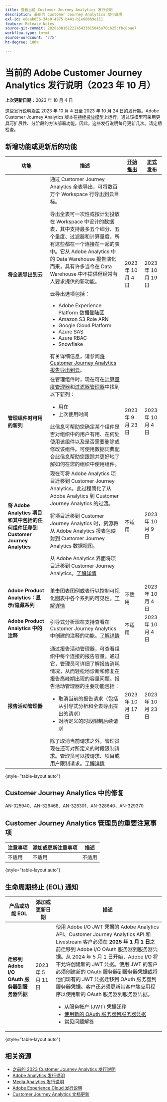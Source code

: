 ```yaml
---
title: 查看当前 Customer Journey Analytics 发行说明
description: 最新的 Customer Journey Analytics 发行说明
exl-id: e8eab856-34e0-4875-b441-b1e680b9e111
feature: Release Notes
source-git-commit: 2828a38161222a5433b15045a70cb25cfbc8bae7
workflow-type: tm+mt
source-wordcount: '775'
ht-degree: 100%

---
```


# 当前的 Adobe Customer Journey Analytics 发行说明（2023 年 10 月）

**上次更新日期**：2023 年 10 月 4 日

这些发行说明涵盖 2023 年 10 月 4 日至 2023 年 10 月 24 日的发行期。Adobe Customer Journey Analytics 版本在[持续投放模型](releases.md)上运行，通过该模型可采用更具可扩展性、分阶段的方法部署功能。因此，这些发行说明每月更新几次。请定期检查。

## 新增功能或更新后的功能

| 功能 | 描述 | [开始推出](releases.md) | [正式发布](releases.md) |
| ----------- | ---------- | ------- | ---- |
| **将全表导出到云** | 通过 Customer Journey Analytics 全表导出，可将数百万个 Workspace 行导出到云目标。 <p>导出全表可一次性或按计划投放在 Workspace 中设计的数据表，其中支持最多五个细分、五个量度、过滤器和计算量度，所有这些都在一个连接在一起的表中。它从 Adobe Analytics 中的 Data Warehouse 报告演化而来，具有许多当今在 Data Warehouse 中不提供但经常有人要求提供的新功能。</p><p> 云导出选项包括：</p><ul><li>Adobe Experience Platform 数据登陆区</li><li>Amazon S3 Role ARN</li><li>Google Cloud Platform</li><li>Azure SAS</li><li>Azure RBAC</li><li>Snowflake</li></ul>有关详细信息，请参阅[将 Customer Journey Analytics 报告导出到云](https://experienceleague.adobe.com/docs/analytics-platform/using/cja-workspace/export/export-cloud.html)。 | 2023 年 10 月 4 日 | 2023 年 10 月 19 日 |
| **管理组件时可用的新列** | 在管理组件时，现在可在[计算量度管理器](https://experienceleague.adobe.com/docs/analytics-platform/using/cja-components/cja-calcmetrics/cm-workflow/cm-manager.html)和[过滤器管理器](https://experienceleague.adobe.com/docs/analytics-platform/using/cja-components/cja-filters/manage-filters.html)中找到以下新列：<ul><li>用在</li><li>上次使用时间</li></ul>此信息可帮助您确定某个组件是否对组织中的用户有用、在何处使用该组件以及是否需要删除或修改该组件。可使用数据词典配合此信息帮助您跟踪并更好地了解如何在您的组织中使用组件。 | 2023 年 9 月 23 日 | 2023 年 10 月 4 日 |
| **将 Adobe Analytics 项目和其中包括的任何组件迁移到 Customer Journey Analytics** | 现在可将 Adobe Analytics 项目迁移到 Customer Journey Analytics。此过程简化了从 Adobe Analytics 到 Customer Journey Analytics 的过渡。 <p>将项目迁移到 Customer Journey Analytics 时，资源将从 Adobe Analytics 报表包映射到 Customer Journey Analytics 数据视图。</p> <p>从 Adobe Analytics 界面将项目迁移到 Customer Journey Analytics。[了解详情](https://experienceleague.adobe.com/docs/analytics/admin/admin-tools/component-migration/prepare-component-migration.html)</p> | 不适用 | 2023 年 10 月 9 日 |
| **Adobe Product Analytics：显示/隐藏系列** | 单击图表图例或表行以控制可视化图表中各个系列的可见性。[了解详情](https://experienceleague.adobe.com/docs/analytics-platform/using/guided-analysis/overview.html?lang=en) | 不适用 | 2023 年 10 月 4 日 |
| **Adobe Product Analytics 中的注释** | 引导式分析现在支持查看在 Customer Journey Analytics 中创建的注释的功能。[了解详情](https://experienceleague.adobe.com/docs/analytics-platform/using/cja-components/annotations/overview.html?lang=en) | 不适用 | 2023 年 10 月 4 日 |
| **报告活动管理器** | 通过报告活动管理器，可查看组织中每个连接的报告容量。通过它，管理员可详细了解报告消耗情况，从而轻松地诊断和修复在报告高峰期出现的容量问题。报告活动管理器的主要功能包括：<ul><li>取消当前的报告请求（包括从引导式分析和全表导出提出的请求）</li><li>对所定义的时段限制后续请求</li></ul>除了取消当前请求之外，管理员现在还可对所定义的时段限制请求。管理员可以按请求、项目或用户限制请求。[了解详情](/help/reporting-activity-manager/reporting-activity-overview.md) | 2023 年 10 月 17 日 | 2023 年 10 月 23 日 |

{style="table-layout:auto"}

## Customer Journey Analytics 中的修复

AN-325940、AN-326468、AN-328301、AN-328640、AN-329370

## Customer Journey Analytics 管理员的重要注意事项

| 注意事项 | 添加或更新注意事项 | 描述 |
| --- | --- | --- |
| 不适用 | 不适用 | 不适用 |

{style="table-layout:auto"}

## 生命周期终止 (EOL) 通知

| 产品或功能 EOL | 添加或更新日期 | 描述 |
| --- | --- | --- |
| **迁移到 Adobe I/O OAuth 服务器到服务器凭据** | 2023 年 5 月 11 日 | 使用 Adobe I/O JWT 凭据的 Adobe Analytics API、Customer Journey Analytics API 和 Livestream 客户必须在 **2025 年 1 月 1 日**&#x200B;之前迁移到 Adobe I/O OAuth 服务器到服务器凭据。从 2024 年 5 月 1 日开始，Adobe I/O 将不允许创建新的 JWT 凭据。使用 JWT 的客户必须创建新的 OAuth 服务器到服务器凭据或将他们现有的 JWT 凭据迁移到 OAuth 服务器到服务器凭据。客户还必须更新其客户端应用程序以使用新的 OAuth 服务器到服务器凭据。 <ul><li>[从服务帐户 (JWT) 凭据迁移](https://developer.adobe.com/developer-console/docs/guides/authentication/ServerToServerAuthentication/migration/)</li><li>[使用新的 OAuth 服务器到服务器凭据](https://developer.adobe.com/developer-console/docs/guides/authentication/ServerToServerAuthentication/implementation/)</li><li>[常见问题解答](https://developer.adobe.com/developer-console/docs/guides/authentication/ServerToServerAuthentication/faqs/)</li></ul> |

{style="table-layout:auto"}


## 相关资源

* [之前的 2023 Customer Journey Analytics 发行说明](/help/release-notes/2023.md)
* [Adobe Analytics 发行说明](https://experienceleague.adobe.com/docs/analytics/release-notes/latest.html?lang=zh-Hans)
* [Media Analytics 发行说明](https://experienceleague.adobe.com/docs/media-analytics/using/additional-resources/release-notes.html?lang=zh-Hans)
* [Adobe Experience Cloud 发行说明](https://experienceleague.adobe.com/docs/release-notes/experience-cloud/current.html?lang=zh-Hans)
* [Customer Journey Analytics 文档更新](/help/release-notes/doc-changes.md)

